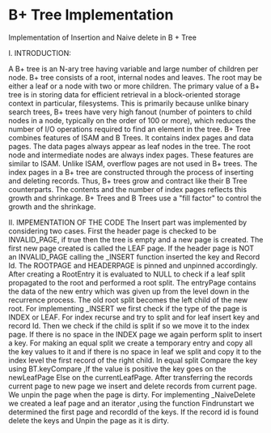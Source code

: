# B+ Tree Implementation
Implementation of  Insertion and Naive delete in B + Tree


I. INTRODUCTION:

A B+ tree is an N-ary tree having variable and large number of children per node. B+ tree consists of a root, internal nodes and leaves. The root may be either a leaf or a node with two or more children. The primary value of a B+ tree is in storing data for efficient retrieval in a block-oriented storage context in particular, filesystems. This is primarily because unlike binary search trees, B+ trees have very high fanout (number of pointers to child nodes in a node, typically on the order of 100 or more), which reduces the number of I/O operations required to find an element in the tree. B+ Tree combines features of ISAM and B Trees. It contains index pages and data pages. The data pages always appear as leaf nodes in the tree. The root node and intermediate nodes are always index pages. These features are similar to ISAM. Unlike ISAM, overflow pages are not used in B+ trees. The index pages in a B+ tree are constructed through the process of inserting and deleting records. Thus, B+ trees grow and contract like their B Tree counterparts. The contents and the number of index pages reflects this growth and shrinkage. B+ Trees and B Trees use a "fill factor" to control the growth and the shrinkage. 

II. IMPEMENTATION OF THE CODE
The Insert part was implemented by considering two cases. First the header page is checked to be INVALID_PAGE, if true then the tree is empty and a new page is created. The first new page created is called the LEAF page. If the header page is NOT an INVALID_PAGE calling the _INSERT function inserted the key and Record Id.  The ROOTPAGE and HEADERPAGE is pinned and unpinned accordingly. After creating a RootEntry it is evaluated to NULL to check if a leaf split propagated to the root and performed a root split. The entryPage contains the data of the new entry which was given up from the level down in the recurrence process. The old root split becomes the left child of the new root.
For implementing _INSERT we first check if the type of the page is INDEX or LEAF. For index recurse and try to split and for leaf insert key and record Id. Then we check if the child is split if so we move it to the index page. If there is no space in the INDEX page we again perform split to insert a key. For making an equal split we create a temporary entry and copy all the key values to it and if there is no space in leaf we split and copy it to the index level the first record of the right child. In equal split Compare the key using BT.keyCompare ,If the value is positive the key goes on the newLeafPage Else on the currentLeafPage. After transferring the records current page to new page we insert and delete records from current page. We unpin the page when the page is dirty. For implementing _NaiveDelete we created a leaf page and an iterator ,using the function Findrunstart we determined the first page and recordId of the keys. If the record id is found delete the keys and Unpin the page as it is dirty.


